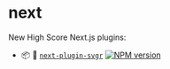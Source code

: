 # next

New High Score Next.js plugins:

- :package: :lion: [`next-plugin-svgr`](packages/next-plugin-svgr) [![NPM version](https://img.shields.io/npm/v/@newhighsco/next-plugin-svgr.svg)](https://www.npmjs.com/package/@newhighsco/next-plugin-svgr)
